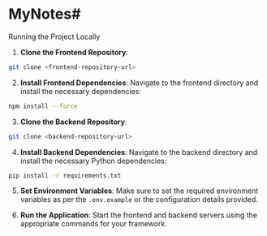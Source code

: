 # MyNotes# 
Running the Project Locally

1. **Clone the Frontend Repository**:

```bash
git clone <frontend-repository-url>
```

2. **Install Frontend Dependencies**:
   Navigate to the frontend directory and install the necessary dependencies:

```bash
npm install --force
```

3. **Clone the Backend Repository**:

```bash
git clone <backend-repository-url>
```

4. **Install Backend Dependencies**:
   Navigate to the backend directory and install the necessary Python dependencies:

```bash
pip install -r requirements.txt
```

5. **Set Environment Variables**:
   Make sure to set the required environment variables as per the `.env.example` or the configuration details provided.

6. **Run the Application**:
   Start the frontend and backend servers using the appropriate commands for your framework.

